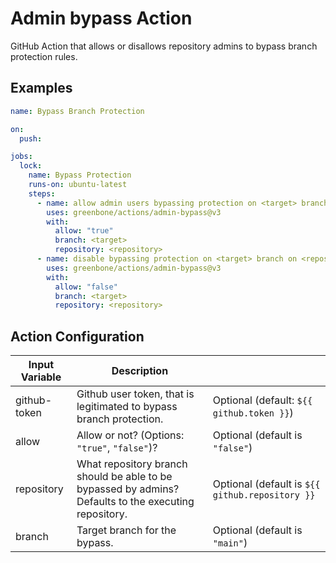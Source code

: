 # Admin bypass Action

GitHub Action that allows or disallows repository admins to bypass branch
protection rules.

## Examples

```yml
name: Bypass Branch Protection

on:
  push:

jobs:
  lock:
    name: Bypass Protection
    runs-on: ubuntu-latest
    steps:
      - name: allow admin users bypassing protection on <target> branch on <repository>
        uses: greenbone/actions/admin-bypass@v3
        with:
          allow: "true"
          branch: <target>
          repository: <repository>
      - name: disable bypassing protection on <target> branch on <repository> for admin users
        uses: greenbone/actions/admin-bypass@v3
        with:
          allow: "false"
          branch: <target>
          repository: <repository>
```

## Action Configuration

|Input Variable|Description| |
|--------------|-----------|-|
| github-token | Github user token, that is legitimated to bypass branch protection. | Optional (default: `${{ github.token }}`) |
| allow | Allow or not? (Options: `"true"`, `"false"`)? | Optional (default is `"false"`) |
| repository | What repository branch should be able to be bypassed by admins? Defaults to the executing repository. | Optional (default is `${{ github.repository }}` |
| branch | Target branch for the bypass. | Optional (default is `"main"`) |

